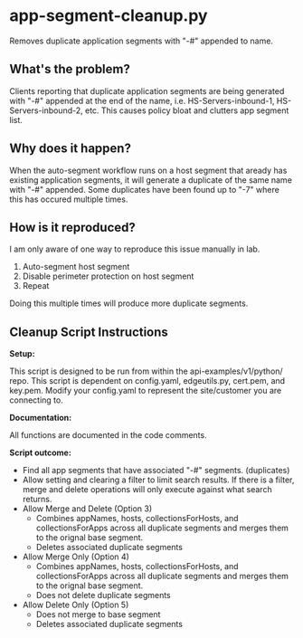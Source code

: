 # app-segment-cleanup.py
Removes duplicate application segments with "-#" appended to name.


## What's the problem?
Clients reporting that duplicate application segments are being generated with "-#" appended at the end of the name, i.e. HS-Servers-inbound-1, HS-Servers-inbound-2, etc.  This causes policy bloat and clutters app segment list.



## Why does it happen?
When the auto-segment workflow runs on a host segment that aready has existing application segments, it will generate a duplicate of the same name with "-#" appended.  Some duplicates have been found up to "-7" where this has occured multiple times.


## How is it reproduced?
I am only aware of one way to reproduce this issue manually in lab.
1. Auto-segment host segment
2. Disable perimeter protection on host segment
3. Repeat

Doing this multiple times will produce more duplicate segments.

## Cleanup Script Instructions

**Setup:**

This script is designed to be run from within the api-examples/v1/python/ repo.  This script is dependent on config.yaml, edgeutils.py, cert.pem, and key.pem.  Modify your config.yaml to represent the site/customer you are connecting to.

**Documentation:**

All functions are documented in the code comments.  

**Script outcome:**
- Find all app segments that have associated "-#" segments. (duplicates)
- Allow setting and clearing a filter to limit search results.  If there is a filter, merge and delete operations will only execute against what search   returns.
- Allow Merge and Delete (Option 3)
  - Combines appNames, hosts, collectionsForHosts, and collectionsForApps across all duplicate segments and merges them to the orignal base segment.
  - Deletes associated duplicate segments
- Allow Merge Only (Option 4)
  - Combines appNames, hosts, collectionsForHosts, and collectionsForApps across all duplicate segments and merges them to the orignal base segment.
  - Does not delete duplicate segments
- Allow Delete Only (Option 5)
  - Does not merge to base segment
  - Deletes associated duplicate segments







